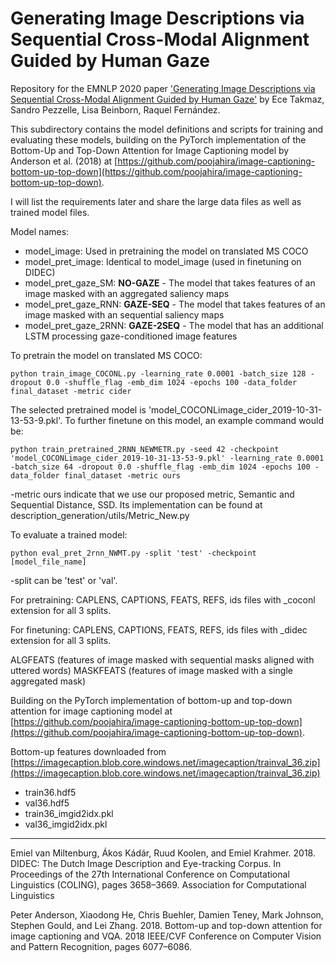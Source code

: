 # Generating Image Descriptions via Sequential Cross-Modal Alignment Guided by Human Gaze

Repository for the EMNLP 2020 paper ['Generating Image Descriptions via Sequential Cross-Modal Alignment Guided by Human Gaze'](https://www.aclweb.org/anthology/2020.emnlp-main.377/) by Ece Takmaz, Sandro Pezzelle, Lisa Beinborn, Raquel Fernández.

This subdirectory contains the model definitions and scripts for training and evaluating these models, building on the PyTorch implementation of the Bottom-Up and Top-Down Attention for Image Captioning model by Anderson et al. (2018) at [https://github.com/poojahira/image-captioning-bottom-up-top-down](https://github.com/poojahira/image-captioning-bottom-up-top-down).

I will list the requirements later and share the large data files as well as trained model files.

Model names:
- model_image: Used in pretraining the model on translated MS COCO
- model_pret_image: Identical to model_image (used in finetuning on DIDEC)
- model_pret_gaze_SM: **NO-GAZE** - The model that takes features of an image masked with an aggregated saliency maps
- model_pret_gaze_RNN: **GAZE-SEQ** - The model that takes features of an image masked with an sequential saliency maps
- model_pret_gaze_2RNN: **GAZE-2SEQ** - The model that has an additional LSTM processing gaze-conditioned image features

To pretrain the model on translated MS COCO:

``python train_image_COCONL.py -learning_rate 0.0001 -batch_size 128 -dropout 0.0 -shuffle_flag -emb_dim 1024 -epochs 100 -data_folder final_dataset -metric cider``

The selected pretrained model is 'model_COCONLimage_cider_2019-10-31-13-53-9.pkl'. To further finetune on this model, an example command would be:

``python train_pretrained_2RNN_NEWMETR.py -seed 42 -checkpoint 'model_COCONLimage_cider_2019-10-31-13-53-9.pkl' -learning_rate 0.0001 -batch_size 64 -dropout 0.0 -shuffle_flag -emb_dim 1024 -epochs 100 -data_folder final_dataset -metric ours``

-metric ours indicate that we use our proposed metric, Semantic and Sequential Distance, SSD. Its implementation can be found at description_generation/utils/Metric_New.py

To evaluate a trained model:

``python eval_pret_2rnn_NWMT.py -split 'test' -checkpoint [model_file_name]``

-split can be 'test' or 'val'.

For pretraining:
CAPLENS, CAPTIONS, FEATS, REFS, ids files with _coconl extension for all 3 splits.

For finetuning:
CAPLENS, CAPTIONS, FEATS, REFS, ids files with _didec extension for all 3 splits.

ALGFEATS (features of image masked with sequential masks aligned with uttered words)
MASKFEATS (features of image masked with a single aggregated mask)

Building on the PyTorch implementation of bottom-up and top-down attention for image captioning model at [https://github.com/poojahira/image-captioning-bottom-up-top-down](https://github.com/poojahira/image-captioning-bottom-up-top-down).

Bottom-up features downloaded from [https://imagecaption.blob.core.windows.net/imagecaption/trainval_36.zip](https://imagecaption.blob.core.windows.net/imagecaption/trainval_36.zip)

- train36.hdf5
- val36.hdf5
- train36_imgid2idx.pkl
- val36_imgid2idx.pkl


---
Emiel van Miltenburg, Ákos Kádár, Ruud Koolen, and Emiel Krahmer. 2018. DIDEC: The Dutch Image Description and Eye-tracking Corpus. In Proceedings of the 27th International Conference on Computational Linguistics (COLING), pages 3658–3669. Association for Computational Linguistics

Peter Anderson, Xiaodong He, Chris Buehler, Damien Teney, Mark Johnson, Stephen Gould, and Lei Zhang. 2018. Bottom-up and top-down attention for image captioning and VQA. 2018 IEEE/CVF Conference on Computer Vision and Pattern Recognition, pages 6077–6086.
